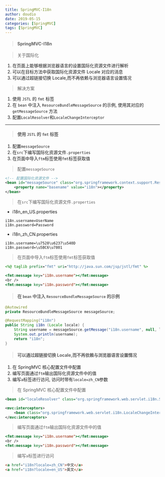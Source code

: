 ```yaml
---
title: SpringMVC-I18n
author: doudio
date: 2019-05-15
categories: [SpringMVC]
tags: [SpringMVC]
---
```


> #### SpringMVC-I18n

> 关于国际化

1. 在页面上能够根据浏览器语言的设置国际化资源文件进行解析
2. 可以在目标方法中获取国际化资源文件 Locale 对应的消息
3. 可以通过超链接切换 Locale,而不再依赖与浏览器语言设置情况

> 解决方案

1. 使用 `JSTL` 的 `fmt` 标签
2. 在 `bean` 中注入 `ResourceBundleMessageSource` 的示例, 使用其对应的 `getMessageSource` 方法
3. 配置`LocalResolver`和`LocaleChangeInterceptor`

---

> #### 使用 `JSTL` 的 `fmt` 标签

1. 配置`messageSource`
2. 在`src`下编写国际化资源文件`.properties`
3. 在页面中导入`ftm`标签使用`fmt`标签获取值

> 配置`messageSource`

```xml
<!-- 配置国际化资源文件 -->
<bean id="messageSource" class="org.springframework.context.support.ResourceBundleMessageSource">
    <property name="basename" value="i18n"></property>
</bean>
```

> 在`src`下编写国际化资源文件`.properties`

* i18n_en_US.properties

```properties
i18n.username=UserName
i18n.password=Password
```

* i18n_zh_CN.properties

```properties
i18n.username=\u7528\u6237\u540D
i18n.password=\u5BC6\u7801
```

> 在页面中导入`ftm`标签使用`fmt`标签获取值

```jsp
<%@ taglib prefix="fmt" uri="http://java.sun.com/jsp/jstl/fmt" %>

<fmt:message key="i18n.username"></fmt:message>
<br />
<fmt:message key="i18n.password"></fmt:message>
```

> #### 在 `bean` 中注入 `ResourceBundleMessageSource` 的示例

```java
@Autowired
private ResourceBundleMessageSource messageSource;

@RequestMapping("i18n")
public String i18n (Locale locale) {
    String username = messageSource.getMessage("i18n.username", null, locale);
    System.out.println(username);
    return "i18n";
}
```

> #### 可以通过超链接切换 Locale,而不再依赖与浏览器语言设置情况

1. 在 SpringMVC 核心配置文件中配置
2. 编写页面通过`ftm`输出国际化资源文件中的值
3. 编写`a`标签进行访问, 访问时带有`locale=zh_CN`参数

> 在 SpringMVC 核心配置文件中配置

```xml
<bean id="localeResolver" class="org.springframework.web.servlet.i18n.SessionLocaleResolver"></bean>

<mvc:interceptors>
    <bean class="org.springframework.web.servlet.i18n.LocaleChangeInterceptor"></bean>
</mvc:interceptors>
```

> 编写页面通过`ftm`输出国际化资源文件中的值

```jsp
<fmt:message key="i18n.username"></fmt:message>
<br />
<fmt:message key="i18n.password"></fmt:message>
```

> 编写`a`标签进行访问

```html
<a href="i18n?locale=zh_CN">中文</a>
<a href="i18n?locale=en_US">英文</a>
```

